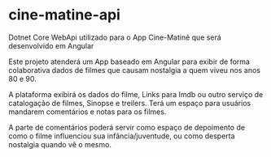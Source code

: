 # cine-matine-api
Dotnet Core WebApi utilizado para o App Cine-Matinê que será desenvolvido em Angular

Este projeto atenderá um App baseado em Angular para exibir de forma colaborativa dados de filmes que causam nostalgia a quem viveu nos anos 80 e 90.

A plataforma exibirá os dados do filme, Links para Imdb ou outro serviço de catalogação de filmes, Sinopse e treilers.
Terá um espaço para usuários mandarem comentários e notas para os filmes.

A parte de comentários poderá servir como espaço de depoimento de como o filme influenciou sua infância/juventude, ou como desperta nostalgia quando vê o mesmo.


